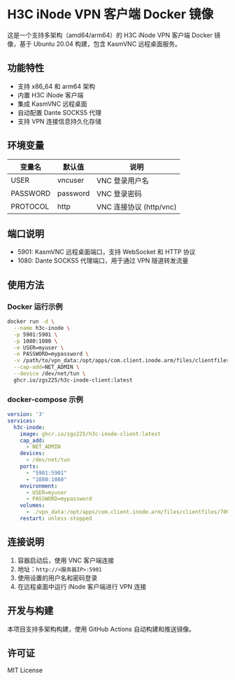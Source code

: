 # H3C iNode VPN 客户端 Docker 镜像

这是一个支持多架构（amd64/arm64）的 H3C iNode VPN 客户端 Docker 镜像，基于 Ubuntu 20.04 构建，包含 KasmVNC 远程桌面服务。

## 功能特性
- 支持 x86_64 和 arm64 架构
- 内置 H3C iNode 客户端
- 集成 KasmVNC 远程桌面
- 自动配置 Dante SOCKS5 代理
- 支持 VPN 连接信息持久化存储


## 环境变量
| 变量名       | 默认值    | 说明                          |
|--------------|-----------|-------------------------------|
| USER         | vncuser   | VNC 登录用户名                |
| PASSWORD     | password  | VNC 登录密码                  |
| PROTOCOL     | http      | VNC 连接协议 (http/vnc)       |

## 端口说明
- 5901: KasmVNC 远程桌面端口，支持 WebSocket 和 HTTP 协议
- 1080: Dante SOCKS5 代理端口，用于通过 VPN 隧道转发流量

## 使用方法

### Docker 运行示例
```bash
docker run -d \
  --name h3c-inode \
  -p 5901:5901 \
  -p 1080:1080 \
  -e USER=myuser \
  -e PASSWORD=mypassword \
  -v /path/to/vpn_data:/opt/apps/com.client.inode.arm/files/clientfiles/7000 \
  --cap-add=NET_ADMIN \
  --device /dev/net/tun \
  ghcr.io/zgs225/h3c-inode-client:latest
```

### docker-compose 示例
```yaml
version: '3'
services:
  h3c-inode:
    image: ghcr.io/zgs225/h3c-inode-client:latest
    cap_add:
      - NET_ADMIN
    devices:
      - /dev/net/tun
    ports:
      - "5901:5901"
      - "1080:1080"
    environment:
      - USER=myuser
      - PASSWORD=mypassword
    volumes:
      - ./vpn_data:/opt/apps/com.client.inode.arm/files/clientfiles/7000
    restart: unless-stopped
```

## 连接说明
1. 容器启动后，使用 VNC 客户端连接
2. 地址：`http://<服务器IP>:5901`
3. 使用设置的用户名和密码登录
4. 在远程桌面中运行 iNode 客户端进行 VPN 连接

## 开发与构建
本项目支持多架构构建，使用 GitHub Actions 自动构建和推送镜像。

## 许可证
MIT License
